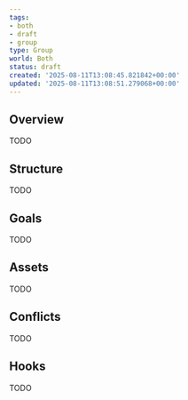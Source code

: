 ```yaml
---
tags:
- both
- draft
- group
type: Group
world: Both
status: draft
created: '2025-08-11T13:08:45.821842+00:00'
updated: '2025-08-11T13:08:51.279068+00:00'
---
```



## Overview

TODO
## Structure

TODO
## Goals

TODO
## Assets

TODO
## Conflicts

TODO
## Hooks

TODO
